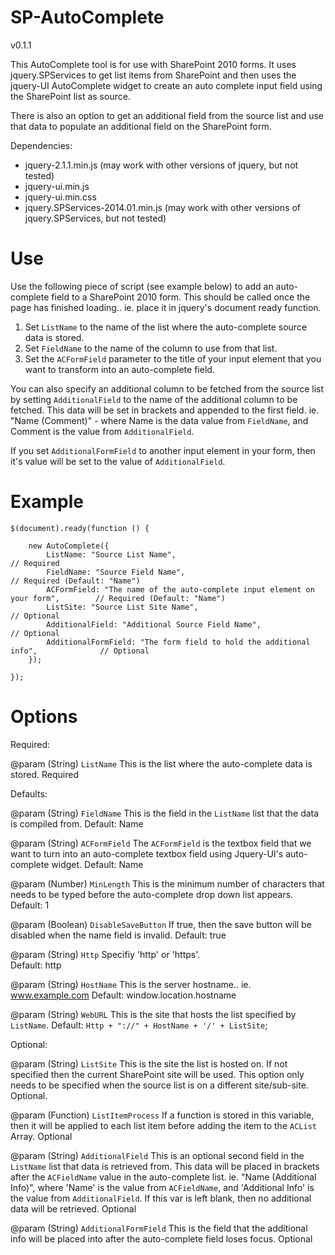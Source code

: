 # SP-AutoComplete

v0.1.1

This AutoComplete tool is for use with SharePoint 2010 forms.  It uses jquery.SPServices to get list items from SharePoint
and then uses the jquery-UI AutoComplete widget to create an auto complete input field using the SharePoint list as source.

There is also an option to get an additional field from the source list and use that data to populate an additional field
on the SharePoint form.

Dependencies: 
* jquery-2.1.1.min.js (may work with other versions of jquery, but not tested)
* jquery-ui.min.js
* jquery-ui.min.css
* jquery.SPServices-2014.01.min.js (may work with other versions of jquery.SPServices, but not tested)

# Use

Use the following piece of script (see example below) to add an auto-complete field to a SharePoint 2010 form.  This should be called once the page has finished loading..  ie. place it in jquery's document ready function.

1. Set `ListName` to the name of the list where the auto-complete source data is stored.  
2. Set `FieldName` to the name of the column to use from that list.  
3. Set the `ACFormField` parameter to the title of your input element that you want to transform into an auto-complete field.

You can also specify an additional column to be fetched from the source list by setting `AdditionalField` to the name of the additional column to be fetched.
This data will be set in brackets and appended to the first field.  ie. "Name (Comment)" - where Name is the data value from `FieldName`, and Comment is the value from `AdditionalField`.

If you set `AdditionalFormField` to another input element in your form, then it's value will be set to the value of `AdditionalField`.

# Example
	 
	$(document).ready(function () {
		
		new AutoComplete({
			ListName: "Source List Name",													// Required
			FieldName: "Source Field Name",													// Required (Default: "Name")
			ACFormField: "The name of the auto-complete input element on your form",		// Required (Default: "Name")
			ListSite: "Source List Site Name", 												// Optional
			AdditionalField: "Additional Source Field Name",								// Optional
			AdditionalFormField: "The form field to hold the additional info",				// Optional
		});
	
	});


# Options

Required:

@param (String) `ListName`
This is the list where the auto-complete data is stored.
Required


Defaults:
	
@param (String) `FieldName`
This is the field in the `ListName` list that the data is compiled from.
Default: Name
	
@param (String) `ACFormField`
The `ACFormField` is the textbox field that we want to turn into an auto-complete textbox field using Jquery-UI's auto-complete widget.
Default: Name
	
@param (Number) `MinLength`
This is the minimum number of characters that needs to be typed before the auto-complete drop down list appears.
Default: 1
	
@param (Boolean) `DisableSaveButton`
If true, then the save button will be disabled when the name field is invalid.
Default: true
	
@param (String) `Http`
Specifiy 'http' or 'https'.  
Default: http

@param (String) `HostName`
This is the server hostname.. ie. www.example.com
Default: window.location.hostname

@param (String) `WebURL`
This is the site that hosts the list specified by `ListName`.
Default: `Http + "://" + HostName + '/' + ListSite`;


Optional:

@param (String) `ListSite`
This is the site the list is hosted on.  If not specified then the current SharePoint site will be used.
This option only needs to be specified when the source list is on a different site/sub-site.
Optional.
	
@param (Function) `ListItemProcess`
If a function is stored in this variable, then it will be applied to each list item before adding the item to the `ACList` Array.
Optional

@param (String) `AdditionalField`
This is an optional second field in the `ListName` list that data is retrieved from. 
This data will be placed in brackets after the `ACFieldName` value in the auto-complete list.
ie. "Name (Additional Info)", where 'Name' is the value from `ACFieldName`, and 'Additional Info' is the value from `AdditionalField`.
If this var is left blank, then no additional data will be retrieved.
Optional
	
@param (String) `AdditionalFormField`
This is the field that the additional info will be placed into after the auto-complete field loses focus.
Optional
